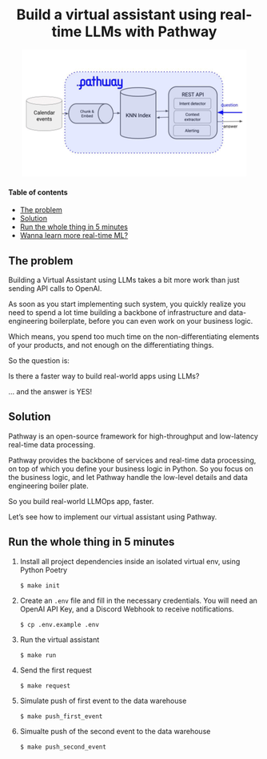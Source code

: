 <div align="center">
    <h1>Build a virtual assistant using real-time LLMs with Pathway</h1>
    <img src="./media/pathway.gif" width='450' />
</div>

#### Table of contents
* [The problem](#the-problem)
* [Solution](#solution)
* [Run the whole thing in 5 minutes](#run-the-whole-thing-in-5-minutes)
* [Wanna learn more real-time ML?](#wanna-learn-more-real-time-ml)


## The problem

Building a Virtual Assistant using LLMs takes a bit more work than just sending API calls to OpenAI.


As soon as you start implementing such system, you quickly realize you need to spend a lot time building a backbone of infrastructure and data-engineering boilerplate, before you can even work on your business logic.

Which means, you spend too much time on the non-differentiating elements of your products, and not enough on the differentiating things.

So the question is:

Is there a faster way to build real-world apps using LLMs?

… and the answer is YES!

## Solution

Pathway is an open-source framework for high-throughput and low-latency real-time data processing.

Pathway provides the backbone of services and real-time data processing, on top of which you define your business logic in Python. So you focus on the business logic, and let Pathway handle the low-level details and data engineering boiler plate.

So you build real-world LLMOps app, faster.

Let’s see how to implement our virtual assistant using Pathway.


## Run the whole thing in 5 minutes

1. Install all project dependencies inside an isolated virtual env, using Python Poetry
    ```
    $ make init
    ```

2. Create an `.env` file and fill in the necessary credentials. You will need an OpenAI API Key, and a Discord Webhook to receive notifications.
    ```
    $ cp .env.example .env
    ```

3. Run the virtual assistant
    ```
    $ make run
    ```

4. Send the first request
    ```
    $ make request
    ```

5. Simulate push of first event to the data warehouse
    ```
    $ make push_first_event
    ```

6. Simualte push of the second event to the data warehouse
    ```
    $ make push_second_event
    ```
